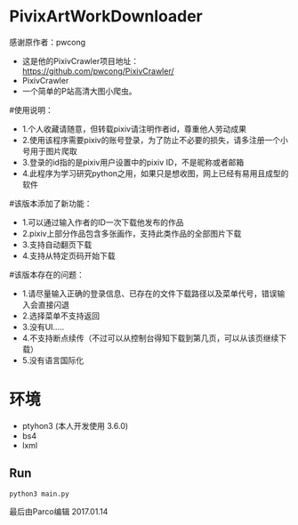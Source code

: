 # PivixArtWorkDownloader

感谢原作者：pwcong
* 这是他的PixivCrawler项目地址：https://github.com/pwcong/PixivCrawler/
* PixivCrawler
* 一个简单的P站高清大图小爬虫。

#使用说明：
* 1.个人收藏请随意，但转载pixiv请注明作者id，尊重他人劳动成果
* 2.使用该程序需要pixiv的账号登录，为了防止不必要的损失，请多注册一个小号用于图片爬取
* 3.登录的id指的是pixiv用户设置中的pixiv ID，不是昵称或者邮箱
* 4.此程序为学习研究python之用，如果只是想收图，网上已经有易用且成型的软件

#该版本添加了新功能：
* 1.可以通过输入作者的ID一次下载他发布的作品
* 2.pixiv上部分作品包含多张画作，支持此类作品的全部图片下载
* 3.支持自动翻页下载
* 4.支持从特定页码开始下载

#该版本存在的问题：
* 1.请尽量输入正确的登录信息、已存在的文件下载路径以及菜单代号，错误输入会直接闪退
* 2.选择菜单不支持返回
* 3.没有UI.....
* 4.不支持断点续传（不过可以从控制台得知下载到第几页，可以从该页继续下载）
* 5.没有语言国际化

# 环境
* ptyhon3 (本人开发使用 3.6.0)
* bs4
* lxml

## Run

```
python3 main.py
```
最后由Parco编辑 2017.01.14